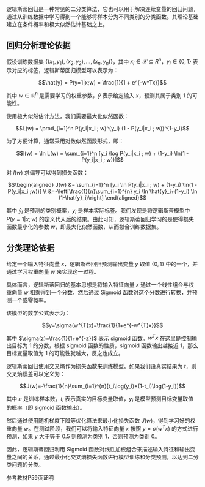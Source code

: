 

逻辑斯蒂回归是一种常见的二分类算法，它也可以用于解决连续变量的回归问题，通过从训练数据中学习得到一个能够将样本分为不同类别的分类函数。其理论基础建立在条件概率和极大似然估计基础之上。

## 回归分析理论依据

假设训练数据集 $\{(x_1, y_1), (x_2, y_2),\dots,(x_n, y_n)\}$，其中 $x_i \in \mathcal{X} \subseteq R^n$，$y_i \in \{0, 1\}$ 表示对应的标签，逻辑斯蒂回归模型可以表示为：

$$\hat{y} = P(y=1|x;w) = \frac{1}{1 + e^{-w^Tx}}$$

其中 $w \in \mathbb{R}^n$ 是需要学习的权重参数，$\hat{y}$ 表示给定输入 $x$，预测其属于类别 $1$ 的可能性。

使用极大似然估计方法，我们需要最大化似然函数：

$$L(w) = \prod_{i=1}^n P(y_i|x_i ; w)^{y_i} (1 - P(y_i|x_i ; w))^{1-y_i}$$

为了方便计算，通常采用对数似然函数形式，即：

$$l(w) = \ln L(w) = \sum_{i=1}^n [y_i \log P(y_i|x_i ; w) + (1-y_i) \ln(1 - P(y_i|x_i ; w))]$$

对 $l(w)$ 求偏导可以得到损失函数：

$$\begin{aligned}
J(w) &= \sum_{i=1}^n [y_i \ln P(y_i|x_i ; w) + (1-y_i) \ln(1 - P(y_i|x_i ;w))] \\
&=-\left[\frac{1}{n}\sum_{i=1}^{n} y_i \ln \hat{y}_i+(1-y_i) \ln (1-\hat{y}_i)\right]
\end{aligned}$$

其中 $\hat{y}_i$ 是预测的类别概率，$y_i$ 是样本实际标签。我们发现是将逻辑斯蒂模型中 $P(y=1|x;w)$ 的定义代入后的结果。由此可知，逻辑斯蒂回归学习的是使得损失函数最小化的参数 $w$，即最大化似然函数，从而拟合训练数据集。

## 分类理论依据

给定一个输入特征向量 $x$，逻辑斯蒂回归预测输出变量 $y$ 取值 $\{0,1\}$ 中的一个，并通过学习权重向量 $w$ 来实现这一过程。

具体而言，逻辑斯蒂回归的基本思想是将输入特征向量 $x$ 通过一个线性组合与权重向量 $w$ 相乘得到一个分数，然后通过 Sigmoid 函数对这个分数进行转换，并预测一个或零概率。

该模型的数学公式表示为：

$$y=\sigma(w^{T}x)=\frac{1}{1+e^{-w^{T}x}}$$

其中 $\sigma(z)=\frac{1}{1+e^{-z}}$ 表示 sigmoid 函数。$w^Tx$ 在这里是控制输出目标为 $1$ 的分数，根据 sigmoid 函数的性质，sigmoid 函数输出越接近 $1$，那么目标变量取值为 $1$ 的可能性就越大，反之也成立。

逻辑斯蒂回归使用交叉熵作为损失函数来训练模型。如果我们设真实结果为 $t$，则交叉熵误差可以定义为：

$$J(w)=-\frac{1}{n}\sum_{i=1}^{n}[t_i\log(y_i)+(1-t_i)\log(1-y_i)]$$

其中 $n$ 是训练样本数，$t_i$ 表示真实的目标变量取值，$y_i$ 是模型预测目标变量取值的概率（即 sigmoid 函数输出）。

然后通过使用随机梯度下降等优化算法来最小化损失函数 $J(w)$，得到学习好的权重向量 $w$。在测试阶段，我们可以将输入特征向量 $x$ 按照 $y=\sigma(w^{T}x)$ 的方式进行预测，如果 $y$ 大于等于 $0.5$ 则预测为类别 1，否则预测为类别 0。

因此，逻辑斯蒂回归利用 Sigmoid 函数对线性加权组合来描述输入特征和输出变量之间的关系，通过最小化交叉熵损失函数进行模型训练和分类预测，以达到二分类问题的分类。

参考教材P59页证明
